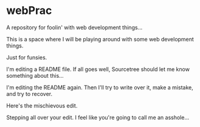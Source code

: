 # webPrac
A repository for foolin' with web development things...

This is a space where I will be playing around with some web development things.

Just for funsies.

I'm editing a README file.  If all goes well, Sourcetree should let me know something about this...

I'm editing the README again.  Then I'll try to write over it, make a mistake, and try to recover.

Here's the mischievous edit.

Stepping all over your edit.  I feel like you're going to call me an asshole...



